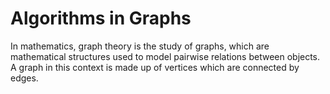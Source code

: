 # Algorithms in Graphs

In mathematics, graph theory is the study of graphs, which are mathematical structures used to model pairwise relations between objects. A graph in this context is made up of vertices which are connected by edges.
